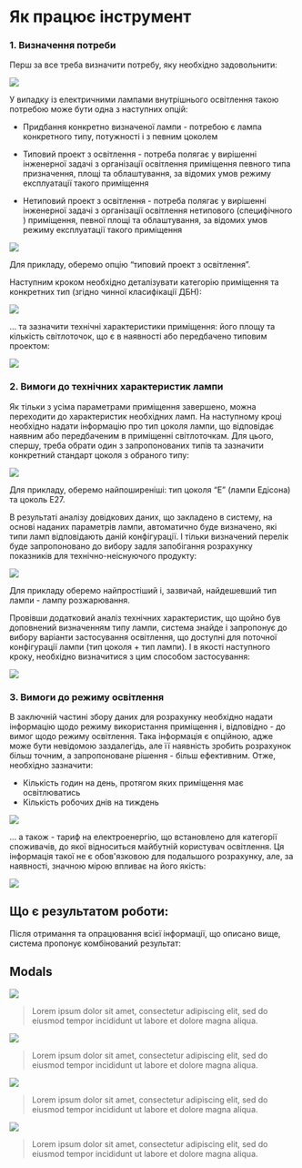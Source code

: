 # Як працює інструмент

### 1. Визначення потреби

Перш за все треба визначити потребу, яку необхідно задовольнити:

![](https://github.com/BulbProject/bulb-project-frontend/blob/develop/src/assets/images/resources/steps/bulb_steps_1.jpg)

У випадку із електричними лампами внутрішнього освітлення такою потребою може бути одна з наступних опцій:
- Придбання конкретно визначеної лампи - потребою є лампа конкретного типу, потужності і з певним цоколем

- Типовий проект з освітлення - потреба полягає у вирішенні інженерної задачі з організації освітлення приміщення певного типа призначення, площі та облаштування, за відомих умов режиму експлуатації такого приміщення

- Нетиповий проект з освітлення - потреба полягає у вирішенні інженерної задачі з організації освітлення нетипового (специфічного ) приміщення, певної площі та облаштування, за відомих умов режиму експлуатації такого приміщення


![](https://github.com/BulbProject/bulb-project-frontend/blob/develop/src/assets/images/resources/steps/bulb_steps_2.jpg)

Для прикладу, оберемо опцію “типовий проект з освітлення”.

Наступним кроком необхідно деталізувати категорію приміщення та конкретних тип (згідно чинної класифікації ДБН):

![](https://github.com/BulbProject/bulb-project-frontend/blob/develop/src/assets/images/resources/steps/bulb_steps_3.jpg)

… та зазначити технічні характеристики приміщення: його площу та кількість світлоточок, що є в наявності або передбачено типовим проектом:

![](https://github.com/BulbProject/bulb-project-frontend/blob/develop/src/assets/images/resources/steps/bulb_steps_4.jpg)

###  2. Вимоги до технічних характеристик лампи
   

Як тільки з усіма параметрами приміщення завершено, можна переходити до характеристик необхідних ламп. На наступному кроці необхідно надати інформацію про тип цоколя лампи, що відповідає наявним або передбаченим в приміщенні світлоточкам. Для цього, спершу, треба обрати один з запропонованих типів та зазначити конкретний стандарт цоколя з обраного типу:

![](https://github.com/BulbProject/bulb-project-frontend/blob/develop/src/assets/images/resources/steps/bulb_steps_5.jpg)

Для прикладу, оберемо найпоширеніші: тип цоколя “Е” (лампи Едісона) та цоколь Е27.

В результаті аналізу довідкових даних, що закладено в систему, на основі наданих параметрів лампи, автоматично буде визначено, які типи ламп відповідають даній конфігурації. І тільки визначений перелік буде запропоновано до вибору задля запобігання розрахунку показників для технічно-неіснуючого продукту:

![](https://github.com/BulbProject/bulb-project-frontend/blob/develop/src/assets/images/resources/steps/bulb_steps_6.jpg)

Для прикладу оберемо найпростіший і, зазвичай, найдешевший тип лампи - лампу розжарювання.

Провівши додатковий аналіз технічних характеристик, що щойно був доповнений визначенням типу лампи, система знайде і запропонує до вибору варіанти застосування освітлення, що доступні для поточної конфігурації лампи (тип цоколя + тип лампи). І в якості наступного кроку, необхідно визначитися з цим способом застосування:

![](https://github.com/BulbProject/bulb-project-frontend/blob/develop/src/assets/images/resources/steps/bulb_steps_7.jpg)

### 3. Вимоги до режиму освітлення

В заключній частині збору даних для розрахунку необхідно надати інформацію щодо режиму використання приміщення і, відповідно - до вимог щодо режиму освітлення. Така інформація є опційною, адже може бути невідомою заздалегідь, але її наявність зробить розрахунок більш точним, а запропоноване рішення - більш ефективним. Отже, необхідно зазначити:
- Кількість годин на день, протягом яких приміщення має освітлюватись
- Кількість робочих днів на тиждень

![](https://github.com/BulbProject/bulb-project-frontend/blob/develop/src/assets/images/resources/steps/bulb_steps_8.jpg)

… а також - тариф на електроенергію, що встановлено для категорії споживачів, до якої відноситься майбутній користувач освітлення. Ця інформація такої не є обов'язковою для подальшого розрахунку, але, за наявності, значною мірою впливає на його якість:

![](https://github.com/BulbProject/bulb-project-frontend/blob/develop/src/assets/images/resources/steps/bulb_steps_9.jpg)

## Що є результатом роботи:

Після отримання та опрацювання всієї інформації, що описано вище, система пропонує  комбінований результат:


## Modals

![](https://github.com/BulbProject/bulb-project-frontend/blob/develop/src/assets/images/resources/modals/bulb_modals_1.jpg)

> Lorem ipsum dolor sit amet, consectetur adipiscing elit, sed do eiusmod tempor incididunt ut labore et dolore magna aliqua.

![](https://github.com/BulbProject/bulb-project-frontend/blob/develop/src/assets/images/resources/modals/bulb_modals_2.jpg)

> Lorem ipsum dolor sit amet, consectetur adipiscing elit, sed do eiusmod tempor incididunt ut labore et dolore magna aliqua.

![](https://github.com/BulbProject/bulb-project-frontend/blob/develop/src/assets/images/resources/modals/bulb_modals_3.jpg)

> Lorem ipsum dolor sit amet, consectetur adipiscing elit, sed do eiusmod tempor incididunt ut labore et dolore magna aliqua.

![](https://github.com/BulbProject/bulb-project-frontend/blob/develop/src/assets/images/resources/modals/bulb_modals_4.jpg)

> Lorem ipsum dolor sit amet, consectetur adipiscing elit, sed do eiusmod tempor incididunt ut labore et dolore magna aliqua.

